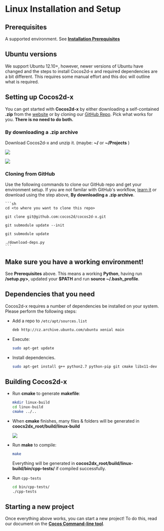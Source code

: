 # Linux Installation and Setup

## Prerequisites
A supported environment. See **[Installation Prerequisites](prerequisites.md)**

## Ubuntu versions
We support Ubuntu 12.10+, however, newer versions of Ubuntu have changed and the steps to install Cocos2d-x and required dependencies are a bit different. This requires some manual effort and this doc will outline what is required.

## Setting up Cocos2d-x
You can get started with __Cocos2d-x__ by either downloading a self-contained
__.zip__ from the [website](http://cocos2d-x.org/download) or by cloning our
[GitHub Repo](https://github.com/cocos2d/cocos2d-x). Pick what works for you.
__There is no need to do both.__

### By downloading a .zip archive
Download Cocos2d-x and unzip it. (maybe: __~/__ or __~/Projects__ )

  ![](iOS-img/unzip.png "")

  ![](iOS-img/unzipping.png "")

### Cloning from GitHub
Use the following commands to clone our GitHub repo and get your environment setup. If you are not familar with GitHub's workflow, [learn it](https://guides.github.com/activities/hello-world/) or download
using the step above, __By downloading a .zip archive__.

    ```sh
    cd <to where you want to clone this repo>

    git clone git@github.com:cocos2d/cocos2d-x.git

    git submodule update --init

    git submodule update

    ./download-deps.py
    ```

## Make sure you have a working environment!
See __Prerequisites__ above. This means a working __Python__, having run __<cocos2d-x root>/setup.py>__, updated your __$PATH__ and run __source ~/.bash_profile__.

## Dependencies that you need
Cocos2d-x requires a number of dependencies be installed on your system. Please perform the following steps:

* Add a repo to `/etc/apt/sources.list`

    ```sh
    deb http://cz.archive.ubuntu.com/ubuntu xenial main
    ```
* Execute:

    ```sh
    sudo apt-get update
    ```

* Install dependencies.

    ```sh
    sudo apt-get install g++ python2.7 python-pip git cmake libx11-dev libxmu-dev libglu1-mesa-dev libgl2ps-dev libxi-dev libzip-dev libpng12-dev libcurl4-gnutls-dev libfontconfig1-dev libsqlite3-dev libglew-dev libssl-dev libgtk-3-dev libpng12-0 libglfw3 libglfw3-dev xorg-dev
    ```

## Building Cocos2d-x
* Run __cmake__ to generate __makefile__:

    ```sh
    mkdir linux-build
    cd linux-build
    cmake ../..
    ```

* When __cmake__ finishes, many files & folders will be generated in
__coocs2dx_root/build/linux-build__

    ![](Linux-img/1.png "")

* Run __make__ to compile:

    ```sh
    make
    ```

    Everything will be generated in __cocos2dx_root/build/linux-build/bin/cpp-tests/__
    if compiled successfully.

* Run `cpp-tests`

    ```sh
    cd bin/cpp-tests/
    ./cpp-tests
    ```

## Starting a new project
Once everything above works, you can start a new project! To do this, read our
document on the **[Cocos Command-line tool](../editors_and_tools/cocosCLTool.md)**.
